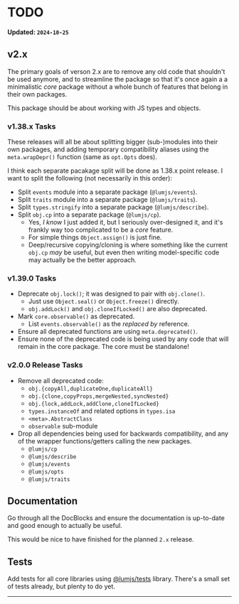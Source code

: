 # TODO

**Updated: `2024-10-25`**

## v2.x

The primary goals of verson 2.x are to remove any old code that shouldn't
be used anymore, and to streamline the package so that it's once again a
a minimalistic _core_ package without a whole bunch of features that belong
in their own packages.

This package should be about working with JS types and objects.

### v1.38.x Tasks

These releases will all be about splitting bigger (sub-)modules into
their own packages, and adding temporary compatibility aliases
using the `meta.wrapDepr()` function (same as `opt.Opts` does).

I think each separate pacakage split will be done as 1.38.x point release.
I want to split the following (not necessarily in this order):

- Split `events` module into a separate package (`@lumjs/events`).
- Split `traits` module into a separate package (`@lumjs/traits`).
- Split `types.stringify` into a separate package (`@lumjs/describe`).
- Split `obj.cp` into a separate package (`@lumjs/cp`).
  - Yes, _I know_ I just added it, but I seriously over-designed it,
    and it's frankly way too complicated to be a _core_ feature.
  - For simple things `Object.assign()` is just fine.
  - Deep/recursive copying/cloning is where something like the current
    `obj.cp` _may_ be useful, but even then writing model-specific code
    may actually be the better approach.

### v1.39.0 Tasks

- Deprecate `obj.lock()`; it was designed to pair with `obj.clone()`.
  - Just use `Object.seal()` or `Object.freeze()` directly.
  - `obj.addLock()` and `obj.cloneIfLocked()` are also deprecated.
- Mark `core.observable()` as deprecated.
  - List `events.observable()` as the _replaced by_ reference.
- Ensure all deprecated functions are using `meta.deprecated()`.
- Ensure none of the deprecated code is being used by any code
  that will remain in the core package. The core must be standalone!

### v2.0.0 Release Tasks

- Remove all deprecated code:
  - `obj.{copyAll,duplicateOne,duplicateAll}`
  - `obj.{clone,copyProps,mergeNested,syncNested}`
  - `obj.{lock,addLock,addClone,cloneIfLocked}`
  - `types.instanceOf` and related options in `types.isa`
  - `<meta>.AbstractClass`
  - `observable` sub-module
- Drop all dependencies being used for backwards compatibility,
  and any of the wrapper functions/getters calling the new packages.
  - `@lumjs/cp`
  - `@lumjs/describe`
  - `@lumjs/events`
  - `@lumjs/opts` 
  - `@lumjs/traits`

## Documentation

Go through all the DocBlocks and ensure the documentation is up-to-date and
good enough to actually be useful.

This would be nice to have finished for the planned `2.x` release.

## Tests

Add tests for all core libraries using [@lumjs/tests] library.
There's a small set of tests already, but plenty to do yet.

---

[@lumjs/tests]: https://github.com/supernovus/lum.tests.js 
[@lumjs/compat]: https://github.com/supernovus/lum.compat.js

